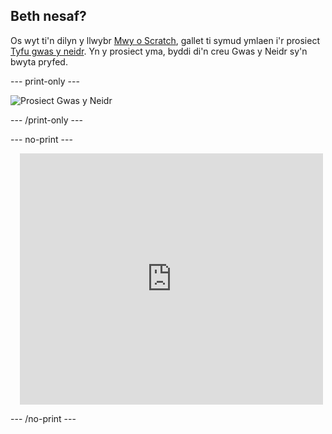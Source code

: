 ## Beth nesaf?

Os wyt ti'n dilyn y llwybr [Mwy o Scratch](https://projects.raspberrypi.org/cy-GB/raspberrypi/more-scratch), gallet ti symud ymlaen i'r prosiect [Tyfu gwas y neidr](https://projects.raspberrypi.org/cy-GB/projects/grow-a-dragonfly). Yn y prosiect yma, byddi di'n creu Gwas y Neidr sy'n bwyta pryfed.

--- print-only ---

![Prosiect Gwas y Neidr](images/dragonfly-project.png)

--- /print-only ---

--- no-print ---

<div class="scratch-preview" style="margin-left: 15px;">
  <iframe allowtransparency="true" width="485" height="402" src="https://scratch.mit.edu/projects/embed/521688740/?autostart=false" frameborder="0"></iframe>
</div>

--- /no-print ---

